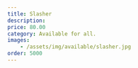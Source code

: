 ```yaml
---
title: Slasher
description: 
price: 80.00
category: Available for all.
images: 
    - /assets/img/available/slasher.jpg
order: 5000
---
```

